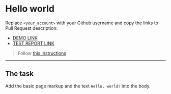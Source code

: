 # Hello world
Replace `<your_account>` with your Github username and copy the links to Pull Request description:
- [DEMO LINK](https://danulyk05.github.io/layout_hello-world/)
- [TEST REPORT LINK](https://danulyk05.github.io/layout_hello-world/report/html_report/)

> Follow [this instructions](https://mate-academy.github.io/layout_task-guideline/#how-to-solve-the-layout-tasks-on-github)
___

## The task
Add the basic page markup and the text `Hello, world!` into the body.
